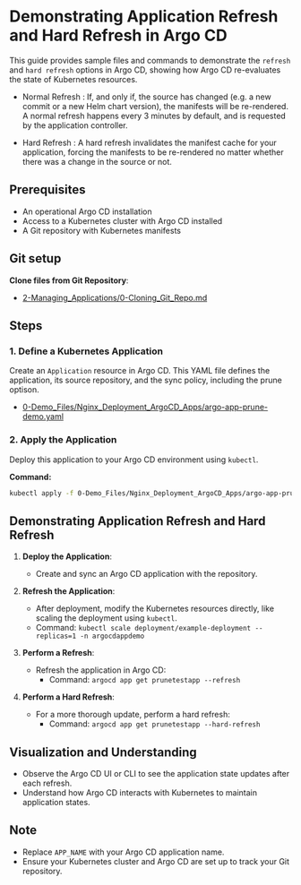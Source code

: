 
# Demonstrating Application Refresh and Hard Refresh in Argo CD

This guide provides sample files and commands to demonstrate the `refresh` and `hard refresh` options in Argo CD, showing how Argo CD re-evaluates the state of Kubernetes resources.

- Normal Refresh : If, and only if, the source has changed (e.g. a new commit or a new Helm chart version), the manifests will be re-rendered. A normal refresh happens every 3 minutes by default, and is requested by the application controller.

- Hard Refresh : A hard refresh invalidates the manifest cache for your application, forcing the manifests to be re-rendered no matter whether there was a change in the source or not.

## Prerequisites
- An operational Argo CD installation
- Access to a Kubernetes cluster with Argo CD installed
- A Git repository with Kubernetes manifests

## Git setup
**Clone files from Git Repository**:
   - [2-Managing_Applications/0-Cloning_Git_Repo.md](https://github.com/RensVgb/ArgoCD-Complete-Master-Course/blob/main/2-Managing_Applications/0-Cloning_Git_Repo.md)

## Steps

### 1. Define a Kubernetes Application
Create an `Application` resource in Argo CD. This YAML file defines the application, its source repository, and the sync policy, including the prune optison.

- [0-Demo_Files/Nginx_Deployment_ArgoCD_Apps/argo-app-prune-demo.yaml](https://github.com/RensVgb/ArgoCD-Complete-Master-Course/blob/main/0-Demo_Files/Nginx_Deployment_ArgoCD_Apps/argo-app-prune-demo.yaml)

### 2. Apply the Application
Deploy this application to your Argo CD environment using `kubectl`.

**Command:**
```bash
kubectl apply -f 0-Demo_Files/Nginx_Deployment_ArgoCD_Apps/argo-app-prune-demo.yaml
```


## Demonstrating Application Refresh and Hard Refresh

1. **Deploy the Application**:
   - Create and sync an Argo CD application with the repository.

2. **Refresh the Application**:
   - After deployment, modify the Kubernetes resources directly, like scaling the deployment using `kubectl`.
   - Command: `kubectl scale deployment/example-deployment --replicas=1 -n argocdappdemo`

3. **Perform a Refresh**:
   - Refresh the application in Argo CD:
     - Command: `argocd app get prunetestapp --refresh`

4. **Perform a Hard Refresh**:
   - For a more thorough update, perform a hard refresh:
     - Command: `argocd app get prunetestapp --hard-refresh`

## Visualization and Understanding

- Observe the Argo CD UI or CLI to see the application state updates after each refresh.
- Understand how Argo CD interacts with Kubernetes to maintain application states.

## Note

- Replace `APP_NAME` with your Argo CD application name.
- Ensure your Kubernetes cluster and Argo CD are set up to track your Git repository.
